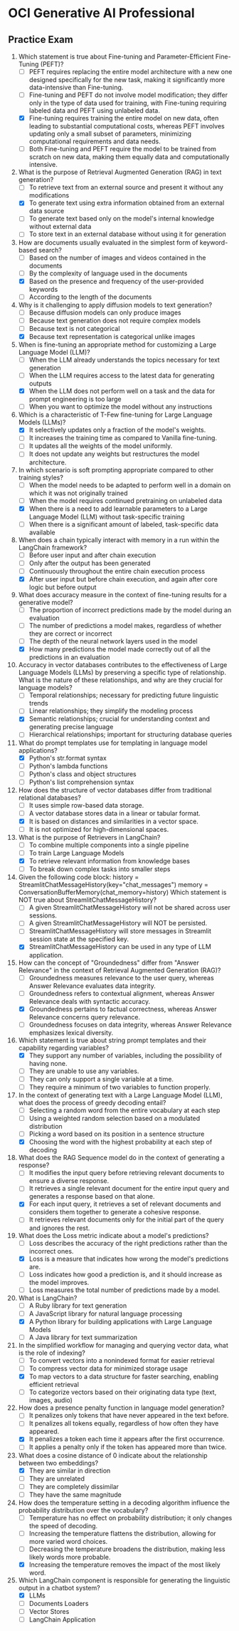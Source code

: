 # OCI Generative AI Professional

## Practice Exam

1. Which statement is true about Fine-tuning and Parameter-Efficient Fine-Tuning (PEFT)?
   - [ ] PEFT requires replacing the entire model architecture with a new one designed specifically for the new task, making it significantly more data-intensive than Fine-tuning.
   - [ ] Fine-tuning and PEFT do not involve model modification; they differ only in the type of data used for training, with Fine-tuning requiring labeled data and PEFT using unlabeled data.
   - [x] Fine-tuning requires training the entire model on new data, often leading to substantial computational costs, whereas PEFT involves updating only a small subset of parameters, minimizing computational requirements and data needs.
   - [ ] Both Fine-tuning and PEFT require the model to be trained from scratch on new data, making them equally data and computationally intensive.

2. What is the purpose of Retrieval Augmented Generation (RAG) in text generation?
   - [ ] To retrieve text from an external source and present it without any modifications
   - [x] To generate text using extra information obtained from an external data source
   - [ ] To generate text based only on the model's internal knowledge without external data
   - [ ] To store text in an external database without using it for generation

3. How are documents usually evaluated in the simplest form of keyword-based search?
   - [ ] Based on the number of images and videos contained in the documents
   - [ ] By the complexity of language used in the documents
   - [x] Based on the presence and frequency of the user-provided keywords
   - [ ] According to the length of the documents

4. Why is it challenging to apply diffusion models to text generation?
   - [ ] Because diffusion models can only produce images
   - [ ] Because text generation does not require complex models
   - [ ] Because text is not categorical
   - [x] Because text representation is categorical unlike images

5. When is fine-tuning an appropriate method for customizing a Large Language Model (LLM)?
   - [ ] When the LLM already understands the topics necessary for text generation
   - [ ] When the LLM requires access to the latest data for generating outputs
   - [x] When the LLM does not perform well on a task and the data for prompt engineering is too large
   - [ ] When you want to optimize the model without any instructions

6. Which is a characteristic of T-Few fine-tuning for Large Language Models (LLMs)?
   - [x] It selectively updates only a fraction of the model's weights.
   - [ ] It increases the training time as compared to Vanilla fine-tuning.
   - [ ] It updates all the weights of the model uniformly.
   - [ ] It does not update any weights but restructures the model architecture.

7. In which scenario is soft prompting appropriate compared to other training styles?
   - [ ] When the model needs to be adapted to perform well in a domain on which it was not originally trained
   - [ ] When the model requires continued pretraining on unlabeled data
   - [x] When there is a need to add learnable parameters to a Large Language Model (LLM) without task-specific training
   - [ ] When there is a significant amount of labeled, task-specific data available

8. When does a chain typically interact with memory in a run within the LangChain framework?
   - [ ] Before user input and after chain execution
   - [ ] Only after the output has been generated
   - [ ] Continuously throughout the entire chain execution process
   - [x] After user input but before chain execution, and again after core logic but before output

9. What does accuracy measure in the context of fine-tuning results for a generative model?
   - [ ] The proportion of incorrect predictions made by the model during an evaluation
   - [ ] The number of predictions a model makes, regardless of whether they are correct or incorrect
   - [ ] The depth of the neural network layers used in the model
   - [x] How many predictions the model made correctly out of all the predictions in an evaluation

10. Accuracy in vector databases contributes to the effectiveness of Large Language Models (LLMs) by preserving a specific type of relationship. What is the nature of these relationships, and why are they crucial for language models?
    - [ ] Temporal relationships; necessary for predicting future linguistic trends
    - [ ] Linear relationships; they simplify the modeling process
    - [x] Semantic relationships; crucial for understanding context and generating precise language
    - [ ] Hierarchical relationships; important for structuring database queries

11. What do prompt templates use for templating in language model applications?
    - [x] Python's str.format syntax
    - [ ] Python's lambda functions
    - [ ] Python's class and object structures
    - [ ] Python's list comprehension syntax

12. How does the structure of vector databases differ from traditional relational databases?
    - [ ] It uses simple row-based data storage.
    - [ ] A vector database stores data in a linear or tabular format.
    - [x] It is based on distances and similarities in a vector space.
    - [ ] It is not optimized for high-dimensional spaces.

13. What is the purpose of Retrievers in LangChain?
    - [ ] To combine multiple components into a single pipeline
    - [ ] To train Large Language Models
    - [x] To retrieve relevant information from knowledge bases
    - [ ] To break down complex tasks into smaller steps

14. Given the following code block: history = StreamlitChatMessageHistory(key="chat_messages")
memory = ConversationBufferMemory(chat_memory=history)
Which statement is NOT true about StreamlitChatMessageHistory?
    - [ ] A given StreamlitChatMessageHistory will not be shared across user sessions.
    - [ ] A given StreamlitChatMessageHistory will NOT be persisted.
    - [ ] StreamlitChatMessageHistory will store messages in Streamlit session state at the specified key.
    - [x] StreamlitChatMessageHistory can be used in any type of LLM application.

15. How can the concept of "Groundedness" differ from "Answer Relevance" in the context of Retrieval Augmented Generation (RAG)?
    - [ ] Groundedness measures relevance to the user query, whereas Answer Relevance evaluates data integrity.
    - [ ] Groundedness refers to contextual alignment, whereas Answer Relevance deals with syntactic accuracy.
    - [x] Groundedness pertains to factual correctness, whereas Answer Relevance concerns query relevance.
    - [ ] Groundedness focuses on data integrity, whereas Answer Relevance emphasizes lexical diversity.

16. Which statement is true about string prompt templates and their capability regarding variables?
    - [x] They support any number of variables, including the possibility of having none.
    - [ ] They are unable to use any variables.
    - [ ] They can only support a single variable at a time.
    - [ ] They require a minimum of two variables to function properly.

17. In the context of generating text with a Large Language Model (LLM), what does the process of greedy decoding entail?
    - [ ] Selecting a random word from the entire vocabulary at each step
    - [ ] Using a weighted random selection based on a modulated distribution
    - [ ] Picking a word based on its position in a sentence structure
    - [x] Choosing the word with the highest probability at each step of decoding

18. What does the RAG Sequence model do in the context of generating a response?
    - [ ] It modifies the input query before retrieving relevant documents to ensure a diverse response.
    - [ ] It retrieves a single relevant document for the entire input query and generates a response based on that alone.
    - [x] For each input query, it retrieves a set of relevant documents and considers them together to generate a cohesive response.
    - [ ] It retrieves relevant documents only for the initial part of the query and ignores the rest.

19. What does the Loss metric indicate about a model's predictions?
    - [ ] Loss describes the accuracy of the right predictions rather than the incorrect ones.
    - [x] Loss is a measure that indicates how wrong the model's predictions are.
    - [ ] Loss indicates how good a prediction is, and it should increase as the model improves.
    - [ ] Loss measures the total number of predictions made by a model.

20. What is LangChain?
    - [ ] A Ruby library for text generation
    - [ ] A JavaScript library for natural language processing
    - [x] A Python library for building applications with Large Language Models
    - [ ] A Java library for text summarization

21. In the simplified workflow for managing and querying vector data, what is the role of indexing?
    - [ ] To convert vectors into a nonindexed format for easier retrieval
    - [ ] To compress vector data for minimized storage usage
    - [x] To map vectors to a data structure for faster searching, enabling efficient retrieval
    - [ ] To categorize vectors based on their originating data type (text, images, audio)

22. How does a presence penalty function in language model generation?
    - [ ] It penalizes only tokens that have never appeared in the text before.
    - [ ] It penalizes all tokens equally, regardless of how often they have appeared.
    - [x] It penalizes a token each time it appears after the first occurrence.
    - [ ] It applies a penalty only if the token has appeared more than twice.

23. What does a cosine distance of 0 indicate about the relationship between two embeddings?
    - [x] They are similar in direction
    - [ ] They are unrelated
    - [ ] They are completely dissimilar
    - [ ] They have the same magnitude

24. How does the temperature setting in a decoding algorithm influence the probability distribution over the vocabulary?
    - [ ] Temperature has no effect on probability distribution; it only changes the speed of decoding.
    - [ ] Increasing the temperature flattens the distribution, allowing for more varied word choices.
    - [ ] Decreasing the temperature broadens the distribution, making less likely words more probable.
    - [x] Increasing the temperature removes the impact of the most likely word.

25. Which LangChain component is responsible for generating the linguistic output in a chatbot system?
    - [x] LLMs
    - [ ] Documents Loaders
    - [ ] Vector Stores
    - [ ] LangChain Application
